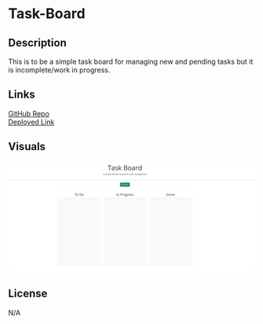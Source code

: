 # Task-Board

## Description

This is to be a simple task board for managing new and pending tasks but it is incomplete/work in progress. 

## Links

<a href="https://github.com/0-Sunny-0/Task-Board">GitHub Repo</a><br>
<a href="https://0-sunny-0.github.io/Task-Board/">Deployed Link</a>

## Visuals

<img src="./assets/images/Landing-page.png" alt="image of task board landing page with blank entries">

## License

N/A